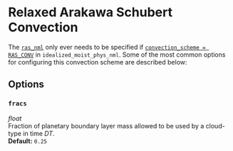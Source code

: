# Relaxed Arakawa Schubert Convection
The [`ras_nml`](https://github.com/ExeClim/Isca/blob/master/src/atmos_param/ras/ras.f90) 
only ever needs to be specified if 
[`convection_scheme = RAS_CONV`](idealized_moist_physics.md#convection_scheme) in 
`idealized_moist_phys_nml`.
Some of the most common options for configuring this convection scheme are described below:

## Options
### `fracs`
*float*</br> Fraction of planetary boundary layer mass allowed to be used by a cloud-type in time $DT$.</br>
**Default:** `0.25`
